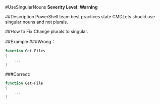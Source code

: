 #UseSingularNouns 
**Severity Level: Warning**

##Description
PowerShell team best practices state CMDLets should use singular nouns and not plurals.

##How to Fix
Change plurals to singular.

##Example
###Wrong：
``` PowerShell
function Get-Files
{
	...
}
```

###Correct: 
``` PowerShell
function Get-File
{
	...
}
```
